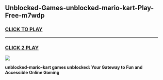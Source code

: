 
## Unblocked-Games-unblocked-mario-kart-Play-Free-m7wdp
<h3>
<a href="https://premium76.site?title=unblocked-mario-kart&ref=17A">CLICK TO PLAY</a></h3>
<hr>

<h3>
<a href="https://premium76.site?title=unblocked-mario-kart&ref=17A">CLICK 2 PLAY</a>
  
</h3>

<a href="https://premium76.site?title=unblocked-mario-kart&ref=17A"><img src="https://clearcache.store/games.png"></a>


**unblocked-mario-kart games unblocked: Your Gateway to Fun and Accessible Online Gaming**
